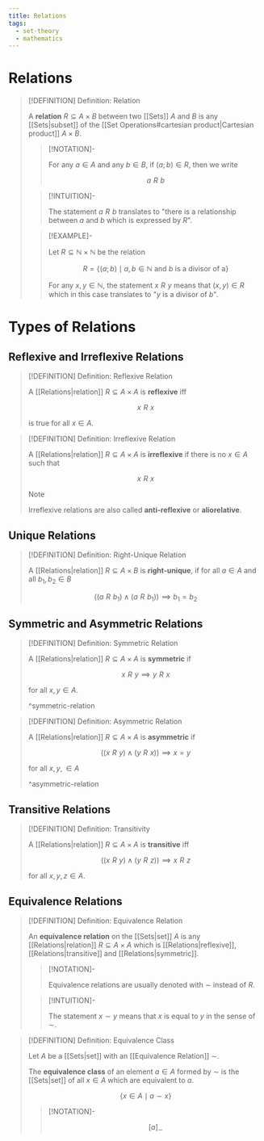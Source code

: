 ```yaml
---
title: Relations
tags:
  - set-theory
  - mathematics
---
```


# Relations

>[!DEFINITION] Definition: Relation
>
>A **relation** $R \subseteq A \times B$ between two [[Sets]] $A$ and $B$ is any [[Sets|subset]] of the [[Set Operations#cartesian product|Cartesian product]] $A\times B$.
>
>>[!NOTATION]-
>>
>>For any $a \in A$ and any $b \in B$, if $(a;b) \in R$, then we write
>>
>>$$
>>a\,\, R\,\, b
>>$$
>>
>
>>[!INTUITION]-
>>
>>The statement $a \,\, R\,\, b$ translates to "there is a relationship between $a$ and $b$ which is expressed by $R$".
>>
>
>>[!EXAMPLE]-
>>
>>Let $R \subseteq \mathbb{N} \times \mathbb{N}$ be the relation
>>
>>$$
>>R = \{(a;b)\mid a,b \in \mathbb{N} \text{ and } b \text{ is a divisor of a} \}
>>$$
>>
>>For any $x,y \in \mathbb{N}$, the statement $x\,\, R\,\, y$ means that $(x,y) \in R$ which in this case translates to "$y$ is a divisor of $b$".
>>
>

# Types of Relations

## Reflexive and Irreflexive Relations

>[!DEFINITION] Definition: Reflexive Relation
>
>A [[Relations|relation]] $R \subseteq A \times A$ is **reflexive** iff
>
>$$
>x\,\, R\,\, x
>$$
>
>is true for all $x\in A$.
>

>[!DEFINITION] Definition: Irreflexive Relation
>
>A [[Relations|relation]] $R \subseteq A \times A$ is **irreflexive** if there is no $x \in A$ such that
>
>$$
>x\,\, R\,\, x
>$$
>
>>[!NOTE]
>>
>>Irreflexive relations are also called **anti-reflexive** or **aliorelative**.
>>
>

## Unique Relations

>[!DEFINITION] Definition: Right-Unique Relation
>
>A [[Relations|relation]] $R\subseteq A\times B$ is **right-unique**, if for all $a \in A$ and all $b_1, b_2 \in B$
>
>$$
>((a\,\, R\,\, b_1)\land(a\,\, R\,\, b_1)) \implies b_1 = b_2
>$$
>

## Symmetric and Asymmetric Relations

>[!DEFINITION] Definition: Symmetric Relation
>
>A [[Relations|relation]] $R \subseteq A \times A$ is **symmetric** if
>
>$$
>x\,\, R\,\, y \implies y\,\, R\,\, x
>$$
>
>for all $x,y \in A$.
>
>^symmetric-relation
>

>[!DEFINITION] Definition: Asymmetric Relation
>
>A [[Relations|relation]] $R \subseteq A \times A$ is **asymmetric** if
>
>$$
>((x\,\, R\,\, y) \land (y\,\, R \,\, x)) \implies x=y
>$$
>
>for all $x,y, \in A$
>
>^asymmetric-relation
>

## Transitive Relations

>[!DEFINITION] Definition: Transitivity
>
>A [[Relations|relation]] $R \subseteq A \times A$ is **transitive** iff
>
>$$
>((x\,\, R\,\, y) \land (y\,\, R \,\, z)) \implies x\,\, R \,\, z
>$$
>
>for all $x,y,z \in A$.
>

## Equivalence Relations

>[!DEFINITION] Definition: Equivalence Relation
>
>An **equivalence relation** on the [[Sets|set]] $A$ is any [[Relations|relation]] $R \subseteq A \times A$ which is [[Relations|reflexive]], [[Relations|transitive]] and [[Relations|symmetric]].
>
>>[!NOTATION]-
>>
>>Equivalence relations are usually denoted with $\sim$ instead of $R$.
>>
>
>>[!INTUITION]-
>>
>>The statement $x\sim y$ means that $x$ is equal to $y$ in the sense of $\sim$.
>>
>

>[!DEFINITION] Definition: Equivalence Class
>
>Let $A$ be a [[Sets|set]] with an [[Equivalence Relation]] $\sim$.
>
>The **equivalence class** of an element $a \in A$ formed by $\sim$ is the [[Sets|set]] of all $x \in A$ which are equivalent to $a$.
>
>
>$$
>\{x\in A\mid a\sim x\}
>$$
>
>>[!NOTATION]-
>>
>>$$
>>[a]_\sim
>>$$
>>
>